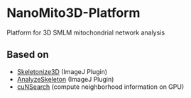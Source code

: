 # NanoMito3D-Platform
Platform for 3D SMLM mitochondrial network analysis

## Based on
* [Skeletonize3D](https://imagej.net/plugins/skeletonize3d) (ImageJ Plugin)
* [AnalyzeSkeleton](https://imagej.net/plugins/analyze-skeleton) (ImageJ Plugin)
* [cuNSearch](https://github.com/InteractiveComputerGraphics/cuNSearch) (compute neighborhood information on GPU)
